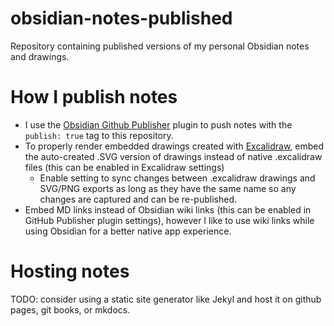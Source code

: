 # obsidian-notes-published
Repository containing published versions of my personal Obsidian notes and drawings.

# How I publish notes
- I use the [Obsidian Github Publisher](https://github.com/ObsidianPublisher/obsidian-github-publisher) plugin to push notes with the `publish: true` tag to this repository.
- To properly render embedded drawings created with [Excalidraw](https://github.com/zsviczian/obsidian-excalidraw-plugin), embed the auto-created .SVG version of drawings instead of native .excalidraw files (this can be enabled in Excalidraw settings)
  - Enable setting to sync changes between .excalidraw drawings and SVG/PNG exports as long as they have the same name so any changes are captured and can be re-published.
- Embed MD links instead of Obsidian wiki links (this can be enabled in GitHub Publisher plugin settings), however I like to use wiki links while using Obsidian for a better native app experience.

# Hosting notes
TODO: consider using a static site generator like Jekyl and host it on github pages, git books, or mkdocs. 